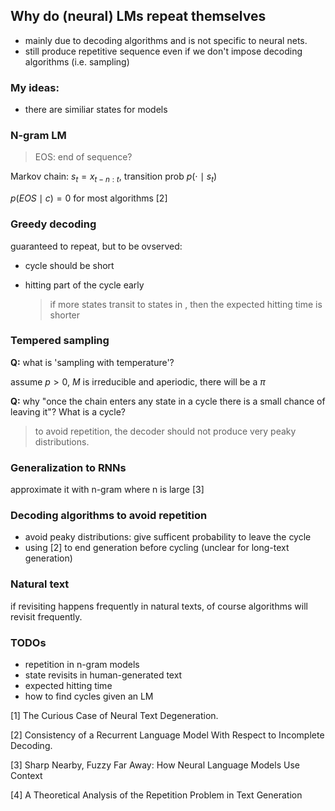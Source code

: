 ## Why do (neural) LMs repeat themselves

- mainly due to decoding algorithms and is not specific to neural nets.
- still produce repetitive sequence even if we don't impose decoding algorithms (i.e. sampling)

### My ideas:

- there are similiar states for models

### N-gram LM

> EOS: end of sequence?

Markov chain: $s_{t}=x_{t-n: t}$, transition prob $p\left(\cdot \mid s_{t}\right)$

$p(EOS \mid c)=0$ for most algorithms [2]

### Greedy  decoding

guaranteed to repeat, but to be ovserved:

- cycle should be short

- hitting part of the cycle early

  > if more states transit to states in , then the expected hitting time is shorter

### Tempered sampling

**Q:** what is 'sampling with temperature'?

assume $p>0$, $M$ is irreducible and aperiodic, there will be a $\pi$ 

**Q:** why "once the chain enters any state in a cycle there is a small chance of leaving it"?  What is a cycle?

> to avoid repetition, the decoder should not produce very peaky distributions.

### Generalization to RNNs

approximate it with n-gram where n is large [3]

### Decoding algorithms to avoid repetition

- avoid peaky distributions: give sufficent probability to leave the cycle
- using [2] to end generation before cycling (unclear for long-text generation)

### Natural text

if revisiting happens frequently in natural texts, of course algorithms will revisit frequently.

### TODOs

- repetition in n-gram models 
- state revisits in human-generated text 
- expected hitting time 
- how to find cycles given an LM

[1] The Curious Case of Neural Text Degeneration.

[2] Consistency of a Recurrent Language Model With Respect to Incomplete Decoding.

[3] Sharp Nearby, Fuzzy Far Away: How Neural Language Models Use Context

[4] A Theoretical Analysis of the Repetition Problem in Text Generation





